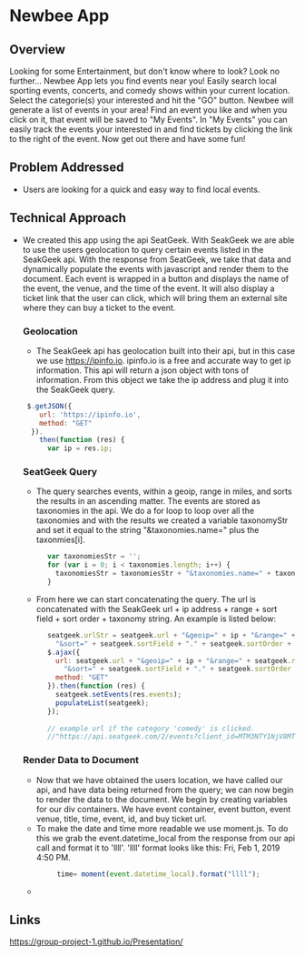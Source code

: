 # Newbee App
## Overview
Looking for some Entertainment, but don't know where to look?
Look no further...
Newbee App lets you find events near you!
Easily search local sporting events, concerts, and comedy shows within your current location. Select the categorie(s) your interested and hit the "GO" button. Newbee will generate a list of events in your area!
Find an event you like and when you click on it, that event will be saved to "My Events". 
In "My Events" you can easily track the events your interested in and find tickets by clicking the link to the right of the event. 
Now get out there and have some fun!

## Problem Addressed
- Users are looking for a quick and easy way to find local events.
## Technical Approach
- We created this app using the api SeatGeek. With SeakGeek we are able to use the users geolocation to query certain events listed in the SeakGeek api. With the response from SeatGeek, we take that data and dynamically populate the events with javascript and render them to the document. Each event is wrapped in a button and displays the name of the event, the venue, and the time of the event. It will also display a ticket link that the user can click, which will bring them an external site where they can buy a ticket to the event. 
    ### Geolocation
    - The SeakGeek api has geolocation built into their api, but in this case we use https://ipinfo.io. ipinfo.io is a free and accurate way to get ip information. This api will return a json object with tons of information. From this object we take the ip address and plug it into the SeakGeek query.
    ```javascript
     $.getJSON({
        url: 'https://ipinfo.io',
        method: "GET"
      }).
        then(function (res) {
          var ip = res.ip;
    ```
    ### SeatGeek Query
    - The query searches events, within a geoip, range in miles, and sorts the results in an ascending matter. The events are stored as taxonomies in the api. We do a for loop to loop over all the taxonomies and with the results we created a variable taxonomyStr and set it equal to the string "&taxonomies.name=" plus the taxonmies[i].
    ```javascript
          var taxonomiesStr = '';
          for (var i = 0; i < taxonomies.length; i++) {
            taxonomiesStr = taxonomiesStr + "&taxonomies.name=" + taxonomies[i];
          }
    ```
    - From here we can start concatenating the query. The url is concatenated with the SeakGeek url + ip address + range + sort field + sort order + taxonomy string. An example is listed below:
    
    ```javascript
          seatgeek.urlStr = seatgeek.url + "&geoip=" + ip + "&range=" + seatgeek.rangeInMiles + "mi" +
            "&sort=" + seatgeek.sortField + "." + seatgeek.sortOrder + taxonomiesStr;
          $.ajax({
            url: seatgeek.url + "&geoip=" + ip + "&range=" + seatgeek.rangeInMiles + "mi" +
              "&sort=" + seatgeek.sortField + "." + seatgeek.sortOrder + taxonomiesStr,
            method: "GET"
          }).then(function (res) {
            seatgeek.setEvents(res.events);
            populateList(seatgeek);
          });
          
          // example url if the category 'comedy' is clicked. 
          //"https://api.seatgeek.com/2/events?client_id=MTM3NTY1NjV8MTU0MTAzNjQ2MC42NA&geoip=12.7.83.218&range=11mi&sort=datetime_local.asc&taxonomies.name=comedy"
    ```
    ### Render Data to Document
    - Now that we have obtained the users location, we have called our api, and have data being returned from the query; we can now begin to render the data to the document. We begin by creating variables for our div containers. We have event container, event button, event venue, title, time, event, id, and buy ticket url. 
    - To make the date and time more readable we use moment.js. To do this we grab the event.datetime_local from the response from our api call and format it to 'llll'. 'llll' format looks like this: Fri, Feb 1, 2019 4:50 PM. 
       ```javascript
            time= moment(event.datetime_local).format("llll");
        ```
     - 
## Links
https://group-project-1.github.io/Presentation/

